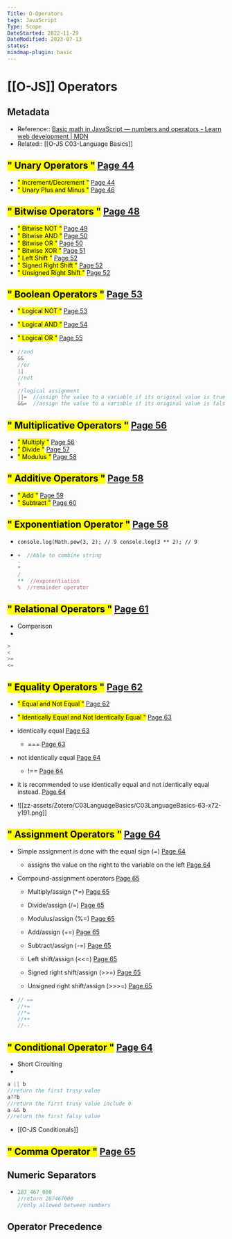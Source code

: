 ```yaml
---
Title: O-Operators
tags: JavaScript
Type: Scope
DateStarted: 2022-11-29 
DateModified: 2023-07-13
status:
mindmap-plugin: basic
---
```


# [[O-JS]] Operators

## Metadata
- Reference:: [Basic math in JavaScript — numbers and operators - Learn web development | MDN](https://developer.mozilla.org/en-US/docs/Learn/JavaScript/First_steps/Math#types_of_numbers)
- Related:: [[O-JS C03-Language Basics]]

## <mark class="hltr-gray ">" Unary Operators "</mark> [Page 44 ]( zotero://open-pdf/library/items/2BS329KQ?page=44&annotation=V24TIWAA)
- <mark class="hltr-gray ">" Increment/Decrement "</mark> [Page 44 ]( zotero://open-pdf/library/items/2BS329KQ?page=44&annotation=SUPV7FW5)
- <mark class="hltr-gray ">" Unary Plus and Minus "</mark> [Page 46 ]( zotero://open-pdf/library/items/2BS329KQ?page=46&annotation=Z85QCQIZ)

## <mark class="hltr-gray ">" Bitwise Operators "</mark> [Page 48 ]( zotero://open-pdf/library/items/2BS329KQ?page=48&annotation=YHJD8E93)
- <mark class="hltr-gray ">" Bitwise NOT "</mark> [Page 49 ]( zotero://open-pdf/library/items/2BS329KQ?page=49&annotation=C7KWLGIJ)
- <mark class="hltr-gray ">" Bitwise AND "</mark> [Page 50 ]( zotero://open-pdf/library/items/2BS329KQ?page=50&annotation=V8PRGKL8)
- <mark class="hltr-gray ">" Bitwise OR "</mark> [Page 50 ]( zotero://open-pdf/library/items/2BS329KQ?page=50&annotation=XCXEKWVA)
- <mark class="hltr-gray ">" Bitwise XOR "</mark> [Page 51 ]( zotero://open-pdf/library/items/2BS329KQ?page=51&annotation=UMIINJSG)
- <mark class="hltr-gray ">" Left Shift "</mark> [Page 52 ]( zotero://open-pdf/library/items/2BS329KQ?page=52&annotation=2QWRCGDB)
- <mark class="hltr-gray ">" Signed Right Shift "</mark> [Page 52 ]( zotero://open-pdf/library/items/2BS329KQ?page=52&annotation=HNB7FFVM )
- <mark class="hltr-gray ">" Unsigned Right Shift "</mark> [Page 52 ]( zotero://open-pdf/library/items/2BS329KQ?page=52&annotation=Z2SEJ6E8)

## <mark class="hltr-gray ">" Boolean Operators "</mark> [Page 53 ]( zotero://open-pdf/library/items/2BS329KQ?page=53&annotation=IH7BMD2M)
- <mark class="hltr-gray ">" Logical NOT "</mark> [Page 53 ]( zotero://open-pdf/library/items/2BS329KQ?page=53&annotation=33UFKUFK)
- <mark class="hltr-gray ">" Logical AND "</mark> [Page 54 ]( zotero://open-pdf/library/items/2BS329KQ?page=54&annotation=9E7BKPJQ)
- <mark class="hltr-gray ">" Logical OR "</mark> [Page 55 ]( zotero://open-pdf/library/items/2BS329KQ?page=55&annotation=5R5LYF6C)

-
  ```js
  //and
  &&
  //or
  ||
  //not
  !
  //logical assignment
  ||=  //assign the value to a variable if its original value is true
  &&=  //assign the value to a variable if its original value is false
  ```


## <mark class="hltr-gray ">" Multiplicative Operators "</mark> [Page 56 ]( zotero://open-pdf/library/items/2BS329KQ?page=56&annotation=7EBGYR7I)
- <mark class="hltr-gray ">" Multiply "</mark> [Page 56 ]( zotero://open-pdf/library/items/2BS329KQ?page=56&annotation=8IITGBJI)
- <mark class="hltr-gray ">" Divide "</mark> [Page 57 ]( zotero://open-pdf/library/items/2BS329KQ?page=57&annotation=RV8QP54E)
- <mark class="hltr-gray ">" Modulus "</mark> [Page 58 ]( zotero://open-pdf/library/items/2BS329KQ?page=58&annotation=YFPRUYWG)

## <mark class="hltr-gray ">" Additive Operators "</mark> [Page 58 ]( zotero://open-pdf/library/items/2BS329KQ?page=58&annotation=9UNJ3LBE)
- <mark class="hltr-gray ">" Add "</mark> [Page 59 ]( zotero://open-pdf/library/items/2BS329KQ?page=59&annotation=R7UMR22T)
- <mark class="hltr-gray ">" Subtract "</mark> [Page 60 ]( zotero://open-pdf/library/items/2BS329KQ?page=60&annotation=8R7XZYTS)

## <mark class="hltr-gray ">" Exponentiation Operator "</mark> [Page 58 ]( zotero://open-pdf/library/items/2BS329KQ?page=58&annotation=B22TKWHG)
- `console.log(Math.pow(3, 2); // 9 console.log(3 ** 2); // 9`
-
  ```js
  +  //Able to combine string
  -
  *
  /   
  **  //exponentiation
  %  //remainder operator
  ```


## <mark class="hltr-gray ">" Relational Operators "</mark> [Page 61 ]( zotero://open-pdf/library/items/2BS329KQ?page=61&annotation=AYSLHUW6)
- Comparison
-
```js
>
<
>=
<=
```


## <mark class="hltr-gray ">" Equality Operators "</mark> [Page 62 ]( zotero://open-pdf/library/items/2BS329KQ?page=62&annotation=S8IC7N29)
- <mark class="hltr-gray ">" Equal and Not Equal "</mark> [Page 62 ]( zotero://open-pdf/library/items/2BS329KQ?page=62&annotation=HBF8XYFZ)
- <mark class="hltr-gray ">" Identically Equal and Not Identically Equal "</mark> [Page 63 ]( zotero://open-pdf/library/items/2BS329KQ?page=63&annotation=U4S6W887 )
- <mark class="hltr-orange ">  </mark> identically equal [Page 63 ](zotero://open-pdf/library/items/2BS329KQ?page=63&annotation=DZIFJA4Y)

	- <mark class="hltr-yellow ">  </mark> === [Page 63 ](zotero://open-pdf/library/items/2BS329KQ?page=63&annotation=NAWUJC94)

- <mark class="hltr-orange ">  </mark> not identically equal [Page 64 ](zotero://open-pdf/library/items/2BS329KQ?page=64&annotation=2UQXFD8R)

	- <mark class="hltr-yellow ">  </mark> !== [Page 64 ](zotero://open-pdf/library/items/2BS329KQ?page=64&annotation=XBNNC2HB)

- <mark class="hltr-yellow ">  </mark> it is recommended to use identically equal and not identically equal instead. [Page 64 ](zotero://open-pdf/library/items/2BS329KQ?page=64&annotation=9DK93T4Q)
- ![[zz-assets/Zotero/C03LanguageBasics/C03LanguageBasics-63-x72-y191.png]]

## <mark class="hltr-gray ">" Assignment Operators "</mark> [Page 64 ]( zotero://open-pdf/library/items/2BS329KQ?page=64&annotation=6J8XXD9C)
- <mark class="hltr-orange ">  </mark> Simple assignment is done with the equal sign (=) [Page 64 ](zotero://open-pdf/library/items/2BS329KQ?page=64&annotation=UVGIHDE5)

	- <mark class="hltr-yellow ">  </mark> assigns the value on the right to the variable on the left [Page 64 ](zotero://open-pdf/library/items/2BS329KQ?page=64&annotation=MSJD3QWP)

- <mark class="hltr-orange ">  </mark> Compound-assignment operators [Page 65 ](zotero://open-pdf/library/items/2BS329KQ?page=65&annotation=TFN7VHPK)
	
	- <mark class="hltr-orange ">  </mark> Multiply/assign (*=) [Page 65 ](zotero://open-pdf/library/items/2BS329KQ?page=65&annotation=6I4BHWQX)
	
	- <mark class="hltr-orange ">  </mark> Divide/assign (/=) [Page 65 ](zotero://open-pdf/library/items/2BS329KQ?page=65&annotation=SQQFH9LI)
	
	- <mark class="hltr-orange ">  </mark> Modulus/assign (%=) [Page 65 ](zotero://open-pdf/library/items/2BS329KQ?page=65&annotation=Q4WTMX87)
	
	- <mark class="hltr-orange ">  </mark> Add/assign (+=) [Page 65 ](zotero://open-pdf/library/items/2BS329KQ?page=65&annotation=7XD6ZB5K)
	
	- <mark class="hltr-orange ">  </mark> Subtract/assign (-=) [Page 65 ](zotero://open-pdf/library/items/2BS329KQ?page=65&annotation=KVR3SEH5)
	
	- <mark class="hltr-orange ">  </mark> Left shift/assign (<<=) [Page 65 ](zotero://open-pdf/library/items/2BS329KQ?page=65&annotation=SY3LQH9H)
	
	- <mark class="hltr-orange ">  </mark> Signed right shift/assign (>>=) [Page 65 ](zotero://open-pdf/library/items/2BS329KQ?page=65&annotation=6IULHDEL)
	
	- <mark class="hltr-orange ">  </mark> Unsigned right shift/assign (>>>=) [Page 65 ](zotero://open-pdf/library/items/2BS329KQ?page=65&annotation=YUEF33UA)
-
  ```js
  // ==
  //+=
  //*=
  //++
  //--
  ```


## <mark class="hltr-gray ">" Conditional Operator "</mark> [Page 64 ]( zotero://open-pdf/library/items/2BS329KQ?page=64&annotation=XD2NM6PI)
- Short Circuiting
-
```js
a || b
//return the first trusy value
a??b
//return the first trusy value include 0
a && b
//return the first falsy value
```

- [[O-JS Conditionals]]

## <mark class="hltr-gray ">" Comma Operator "</mark> [Page 65 ]( zotero://open-pdf/library/items/2BS329KQ?page=65&annotation=8SLI7J4W)

## Numeric Separators
-
  ```js
  287_467_000
  //return 287467000
  //only allowed between numbers
  ```


## Operator Precedence